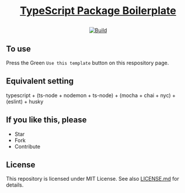# <p align="center">[TypeScript Package Boilerplate](https://github.com/poyea/typescript-package-boilerplate/)

<div align="center">
  <a href="https://github.com/poyea/typescript-package-boilerplate/actions/workflows/build.yml">
    <img alt="Build" src="https://github.com/poyea/typescript-package-boilerplate/actions/workflows/build.yml/badge.svg">
  </a>
</div>

## To use
Press the Green `Use this template` button on this respository page.

## Equivalent setting
typescript + (ts-node + nodemon + ts-node) + (mocha + chai + nyc) + (eslint) + husky

## If you like this, please
* Star
* Fork
* Contribute

## License
This repository is licensed under MIT License. See also [LICENSE.md](LICENSE.md) for details.
